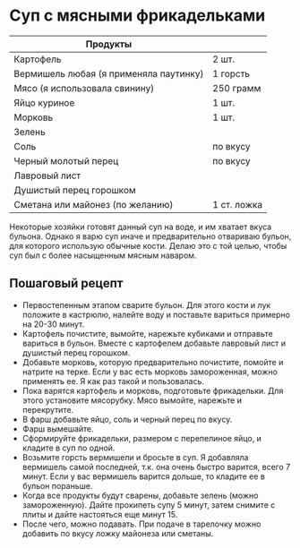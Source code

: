 # Суп с мясными фрикадельками

|Продукты||
|-|-|
|Картофель | 2 шт. |
|Вермишель любая (я применяла паутинку) | 1 горсть |
|Мясо (я использовала свинину) | 250 грамм |
|Яйцо куриное | 1 шт. |
|Морковь | 1 шт. |
|Зелень |
|Соль | по вкусу |
|Черный молотый перец | по вкусу |
|Лавровый лист |
|Душистый перец горошком |
|Сметана или майонез (по желанию) | 1 ст. ложка |

Некоторые хозяйки готовят данный суп на воде, и им хватает вкуса бульона. Однако я варю суп иначе и предварительно отвариваю бульон, для которого использую обычные кости. Делаю это с той целью, чтобы суп был с более насыщенным мясным наваром.

## Пошаговый рецепт

- Первостепенным этапом сварите бульон. Для этого кости и лук положите в кастрюлю, налейте воду и поставьте вариться примерно на 20-30 минут.
- Картофель почистите, вымойте, нарежьте кубиками и отправьте вариться в бульон. Вместе с картофелем добавьте лавровый лист и душистый перец горошком.
- Добавьте морковь, которую предварительно почистите, помойте и натрите на терке. Если у вас есть морковь замороженная, можно применять ее. Я как раз такой и пользовалась.
- Пока варятся картофель и морковь, подготовьте фрикадельки. Для этого установите мясорубку. Мясо вымойте, нарежьте и перекрутите.
- В фарш добавьте яйцо, соль и черный перец по вкусу.
- Фарш вымешайте.
- Сформируйте фрикадельки, размером с перепелиное яйцо, и кладите в суп по одной.
- Возьмите горсть вермишели и бросьте в суп. Я добавляла вермишель самой последней, т.к. она очень быстро варится, всего 7 минут. Если у вас вермишель варится дольше, то кладите ее в бульон пораньше.
- Когда все продукты будут сварены, добавьте зелень (можно замороженную). Дайте прокипеть супу 5 минут, затем снимите с плиты и дайте настояться еще минут 15.
- После чего, можно подавать. При подаче в тарелочку можно добавить по вкусу ложку майонеза или сметаны.

